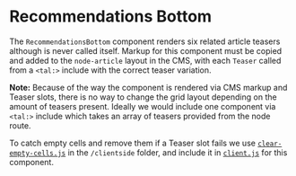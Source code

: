 # Recommendations Bottom

The `RecommendationsBottom` component renders six related article teasers although is never called itself. Markup for this component must be copied and added to the `node-article` layout in the CMS, with each `Teaser` called from a `<tal:>` include with the correct teaser variation.

**Note:** Because of the way the component is rendered via CMS markup and Teaser slots, there is no way to change the grid layout depending on the amount of teasers present. Ideally we would include one component via `<tal:>` include which takes an array of teasers provided from the node route.

To catch empty cells and remove them if a Teaser slot fails we use [`clear-empty-cells.js`](/app/node_modules/clientside/clear-empty-cells.js) in the `/clientside` folder, and include it in [`client.js`](/app/client.js) for this component.
